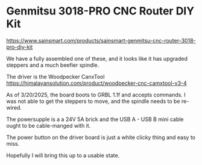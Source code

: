 <!-- TITLE: Genmitsu 3018 Pro Cnc -->
<!-- SUBTITLE: A quick summary of Genmitsu 3018 Pro Cnc -->

# Genmitsu 3018-PRO CNC Router DIY Kit
https://www.sainsmart.com/products/sainsmart-genmitsu-cnc-router-3018-pro-diy-kit

We have a fully assembled one of these, and it looks like it has upgraded steppers and a much beefier spindle.

The driver is the Woodpecker CanxTool
https://himalayansolution.com/product/woodpecker-cnc-camxtool-v3-4

As of 3/20/2025, the board boots to GRBL 1.1f and accepts commands.  I was not able to get the steppers to move, and the spindle needs to be re-wired.

The powersupple is a a 24V 5A brick and the USB A - USB B mini cable ought to be cable-manged with it.

The power button on the driver board is just a white clicky thing and easy to miss.

Hopefully I will bring this up to a usable state.